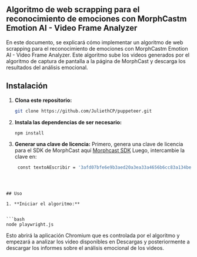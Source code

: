 ## **Algoritmo de web scrapping para el reconocimiento de emociones con MorphCastm Emotion AI - Video Frame Analyzer**
En este documento, se explicará cómo implementar un algoritmo de web scrapping para el reconocimiento de emociones con MorphCastm Emotion AI - Video Frame Analyzer. Este algoritmo sube los videos generados por el algoritmo de captura de pantalla a la página de MorphCast y descarga los resultados del análisis emocional.


## Instalación

1. **Clona este repositorio:**
    ```bash
    git clone https://github.com/JuliethCP/puppeteer.git
    ```

2. **Instala las dependencias de ser necesario:**
    ```bash
    npm install
    ```
3. **Generar una clave de licencia:**
Primero, genera una clave de licencia para el SDK de MorphCast aquí [Morphcast SDK](https://www.morphcast.com/sdk-licence-request/)  Luego, intercambie la clave en:
   ```bash
    const textoAEscribir = '3afd07bfe6e9b3aed20a3ea33a4656b6cc83a134bedc';
```
   
    

## Uso

1. **Iniciar el algoritmo:**


```bash
node playwright.js
```

Esto abrirá la aplicación Chromium que es controlada por el algoritmo y empezará a analizar los video disponibles en Descargas y posteriormente a descargar los informes sobre el análisis emocional de los videos.


